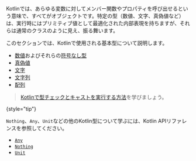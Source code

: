 [//]: # (title: 基本型)

Kotlinでは、あらゆる変数に対してメンバー関数やプロパティを呼び出せるという意味で、すべてがオブジェクトです。特定の型（数値、文字、真偽値など）は、実行時にはプリミティブ値として最適化された内部表現を持ちますが、それらは通常のクラスのように見え、振る舞います。

このセクションでは、Kotlinで使用される基本型について説明します。

*   [数値](numbers.md)およびそれらの[符号なし型](unsigned-integer-types.md)
*   [真偽値](booleans.md)
*   [文字](characters.md)
*   [文字列](strings.md)
*   [配列](arrays.md)

> [Kotlinで型チェックとキャストを実行する方法](typecasts.md)を学びましょう。
>
{style="tip"}

`Nothing`、`Any`、`Unit`などの他のKotlin型について学ぶには、Kotlin APIリファレンスを参照してください。

*   [`Any`](https://kotlinlang.org/api/latest/jvm/stdlib/kotlin/-any/)
*   [`Nothing`](https://kotlinlang.org/api/latest/jvm/stdlib/kotlin/-nothing.html)
*   [`Unit`](https://kotlinlang.org/api/latest/jvm/stdlib/kotlin/-unit/)